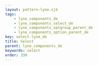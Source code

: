 ```yaml
---
layout: pattern-lyne.njk
tags: 
    - lyne_components_de
    - lyne_components_select_de
    - lyne_components_optgroup_parent_de
    - lyne_components_option_parent_de
key: select-lyne_de
title: Select
parent: lyne_components_de
keywords: select
order: 330
---
```

